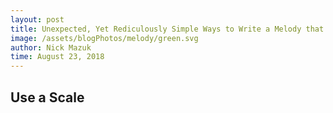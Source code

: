 ```yaml
---
layout: post
title: Unexpected, Yet Rediculously Simple Ways to Write a Melody that You Can Ethically Steal
image: /assets/blogPhotos/melody/green.svg
author: Nick Mazuk
time: August 23, 2018
---
```


## Use a Scale

